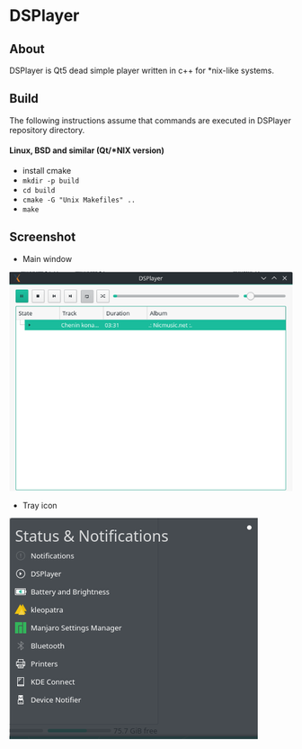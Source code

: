 # DSPlayer

## About
DSPlayer is Qt5 dead simple player written in c++ for *nix-like systems.

## Build

The following instructions assume that commands are executed in DSPlayer repository directory.

#### Linux, BSD and similar (Qt/*NIX version)

* install cmake
* `mkdir -p build`
* `cd build`
* `cmake -G "Unix Makefiles" ..`
* `make`

## Screenshot
* Main window

![tray icon screenshot](./images/Screenshot_20170121_101812.png)

* Tray icon

![tray icon screenshot](./images/Screenshot_20170121_102606.png)